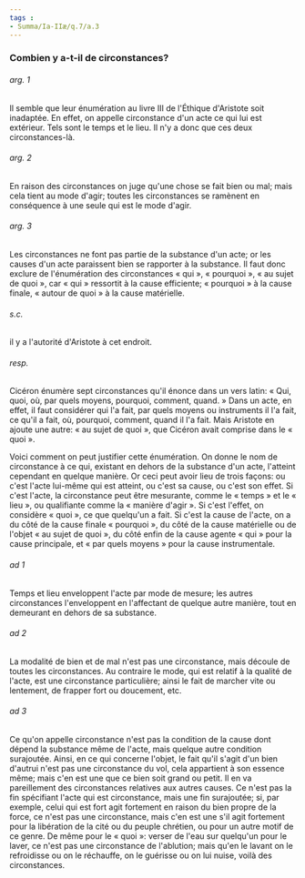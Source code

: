 ```yaml
---
tags : 
- Summa/Ia-IIæ/q.7/a.3
---
```


### Combien y a-t-il de circonstances?

###### arg. 1
Il semble que leur énumération au livre III de l'Éthique d'Aristote soit inadaptée. En effet, on appelle circonstance d'un acte ce qui lui est extérieur. Tels sont le temps et le lieu. Il n'y a donc que ces deux circonstances-là. 

###### arg. 2
En raison des circonstances on juge qu'une chose se fait bien ou mal; mais cela tient au mode d'agir; toutes les circonstances se ramènent en conséquence à une seule qui est le mode d'agir. 

###### arg. 3
Les circonstances ne font pas partie de la substance d'un acte; or les causes d'un acte paraissent bien se rapporter à la substance. Il faut donc exclure de l'énumération des circonstances « qui », « pourquoi », « au sujet de quoi », car « qui » ressortit à la cause efficiente; « pourquoi » à la cause finale, « autour de quoi » à la cause matérielle. 

###### s.c.
il y a l'autorité d'Aristote à cet endroit. 

###### resp.
Cicéron énumère sept circonstances qu'il énonce dans un vers latin: « Qui, quoi, où, par quels moyens, pourquoi, comment, quand. » Dans un acte, en effet, il faut considérer qui l'a fait, par quels moyens ou instruments il l'a fait, ce qu'il a fait, où, pourquoi, comment, quand il l'a fait. Mais Aristote en ajoute une autre: « au sujet de quoi », que Cicéron avait comprise dans le « quoi ». 

Voici comment on peut justifier cette énumération. On donne le nom de circonstance à ce qui, existant en dehors de la substance d'un acte, l'atteint cependant en quelque manière. Or ceci peut avoir lieu de trois façons: ou c'est l'acte lui-même qui est atteint, ou c'est sa cause, ou c'est son effet. Si c'est l'acte, la circonstance peut être mesurante, comme le « temps » et le « lieu », ou qualifiante comme la « manière d'agir ». Si c'est l'effet, on considère « quoi », ce que quelqu'un a fait. Si c'est la cause de l'acte, on a du côté de la cause finale « pourquoi », du côté de la cause matérielle ou de l'objet « au sujet de quoi », du côté enfin de la cause agente « qui » pour la cause principale, et « par quels moyens » pour la cause instrumentale. 

###### ad 1
Temps et lieu enveloppent l'acte par mode de mesure; les autres circonstances l'enveloppent en l'affectant de quelque autre manière, tout en demeurant en dehors de sa substance. 

###### ad 2
La modalité de bien et de mal n'est pas une circonstance, mais découle de toutes les circonstances. Au contraire le mode, qui est relatif à la qualité de l'acte, est une circonstance particulière; ainsi le fait de marcher vite ou lentement, de frapper fort ou doucement, etc. 

###### ad 3
Ce qu'on appelle circonstance n'est pas la condition de la cause dont dépend la substance même de l'acte, mais quelque autre condition surajoutée. Ainsi, en ce qui concerne l'objet, le fait qu'il s'agit d'un bien d'autrui n'est pas une circonstance du vol, cela appartient à son essence même; mais c'en est une que ce bien soit grand ou petit. Il en va pareillement des circonstances relatives aux autres causes. Ce n'est pas la fin spécifiant l'acte qui est circonstance, mais une fin surajoutée; si, par exemple, celui qui est fort agit fortement en raison du bien propre de la force, ce n'est pas une circonstance, mais c'en est une s'il agit fortement pour la libération de la cité ou du peuple chrétien, ou pour un autre motif de ce genre. De même pour le « quoi »: verser de l'eau sur quelqu'un pour le laver, ce n'est pas une circonstance de l'ablution; mais qu'en le lavant on le refroidisse ou on le réchauffe, on le guérisse ou on lui nuise, voilà des circonstances. 

